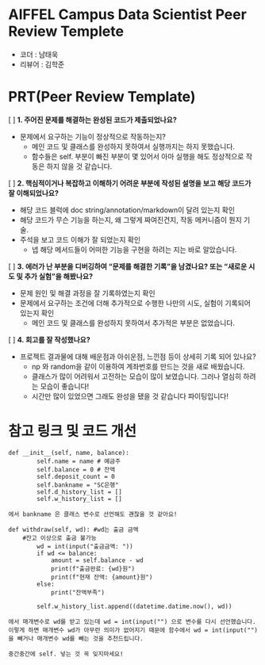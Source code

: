 # AIFFEL Campus Data Scientist Peer Review Templete
- 코더 : 남태욱
- 리뷰어 : 김학준


# PRT(Peer Review Template)
[ ]  **1. 주어진 문제를 해결하는 완성된 코드가 제출되었나요?**
- 문제에서 요구하는 기능이 정상적으로 작동하는지?
    - 메인 코드 및 클래스를 완성하지 못하여서 실행까지는 하지 못했습니다.
    - 함수들은 self. 부분이 빠진 부분이 몇 있어서 아마 실행을 해도 정상적으로 작동은 하지 않을 것 같습니다.
    
[ ]  **2. 핵심적이거나 복잡하고 이해하기 어려운 부분에 작성된 설명을 보고 해당 코드가 잘 이해되었나요?**
- 해당 코드 블럭에 doc string/annotation/markdown이 달려 있는지 확인
- 해당 코드가 무슨 기능을 하는지, 왜 그렇게 짜여진건지, 작동 메커니즘이 뭔지 기술.
- 주석을 보고 코드 이해가 잘 되었는지 확인
    - 넵 해당 메서드들이 어떠한 기능을 구현을 하려는 지는 바로 알았습니다.
        
[ ]  **3. 에러가 난 부분을 디버깅하여 “문제를 해결한 기록”을 남겼나요? 또는 “새로운 시도 및 추가 실험”을 해봤나요?**
- 문제 원인 및 해결 과정을 잘 기록하였는지 확인
- 문제에서 요구하는 조건에 더해 추가적으로 수행한 나만의 시도, 실험이 기록되어 있는지 확인
    - 메인 코드 및 클래스를 완성하지 못하여서 추가적은 부분은 없었습니다.

        
[ ]  **4. 회고를 잘 작성했나요?**
- 프로젝트 결과물에 대해 배운점과 아쉬운점, 느낀점 등이 상세히 기록 되어 있나요?
	- np 와 random을 같이 이용하여 계좌번호를 만드는 것을 새로 배웠습니다.
 	- 클래스가 많이 어려워서 고전하는 모습이 많이 보였습니다. 그러나 열심히 하려는 모습이 좋습니다!
	- 시간만 많이 있었으면 그래도 완성을 됐을 것 같습니다 파이팅입니다!   


# 참고 링크 및 코드 개선
```
def __init__(self, name, balance):
        self.name = name # 예금주
        self.balance = 0 # 잔액
        self.deposit_count = 0
        self.bankname = "SC은행"
        self.d_history_list = []
        self.w_history_list = []

에서 bankname 은 클래스 변수로 선언해도 괜찮을 것 같아요!

def withdraw(self, wd): #wd는 출금 금액
    #잔고 이상으로 출금 불가능
        wd = int(input("출금금액: "))
        if wd <= balance:
            amount = self.balance - wd
            print(f"출금완료: {wd}원")
            print(f"현재 잔액: {amount}원")
        else:
            print("잔액부족")

        self.w_history_list.append((datetime.datime.now(), wd))

에서 매개변수로 wd를 받고 있는데 wd = int(input("") 으로 변수를 다시 선언했습니다.
이렇게 하면 매개변수 wd가 아무런 의미가 없어지기 때문에 함수에서 wd = int(input("")을 빼거나 매개변수 wd를 빼는 것을 추천드립니다.

중간중간에 self. 넣는 것 꼭 잊지마세요!

```
